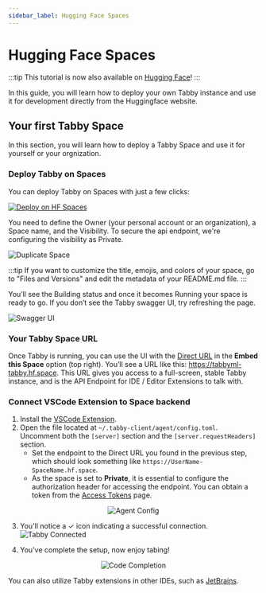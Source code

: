```yaml
---
sidebar_label: Hugging Face Spaces
---
```

# Hugging Face Spaces

:::tip
This tutorial is now also available on [Hugging Face](https://huggingface.co/docs/hub/spaces-sdks-docker-tabby)!
:::

In this guide, you will learn how to deploy your own Tabby instance and use it for development directly from the Huggingface website.

## Your first Tabby Space

In this section, you will learn how to deploy a Tabby Space and use it for yourself or your orgnization.

### Deploy Tabby on Spaces

You can deploy Tabby on Spaces with just a few clicks:

[![Deploy on HF Spaces](https://huggingface.co/datasets/huggingface/badges/raw/main/deploy-to-spaces-lg.svg)](https://huggingface.co/spaces/TabbyML/tabby-template-space?duplicate=true)

You need to define the Owner (your personal account or an organization), a Space name, and the Visibility. To secure the api endpoint, we're configuring the visibility as Private.

![Duplicate Space](./duplicate-space.png)

:::tip
If you want to customize the title, emojis, and colors of your space, go to "Files and Versions" and edit the metadata of your README.md file.
:::

You’ll see the Building status and once it becomes Running your space is ready to go. If you don’t see the Tabby swagger UI, try refreshing the page.

![Swagger UI](./swagger-ui.png)

### Your Tabby Space URL
Once Tabby is running, you can use the UI with the <u>Direct URL</u> in the **Embed this Space** option (top right).
You’ll see a URL like this: https://tabbyml-tabby.hf.space. This URL gives you access to a full-screen, stable Tabby instance, and is the API Endpoint for IDE / Editor Extensions to talk with.

### Connect VSCode Extension to Space backend
1. Install the [VSCode Extension](https://marketplace.visualstudio.com/items?itemName=TabbyML.vscode-tabby).
2. Open the file located at `~/.tabby-client/agent/config.toml`. Uncomment both the `[server]` section and the `[server.requestHeaders]` section.
   * Set the endpoint to the Direct URL you found in the previous step, which should look something like `https://UserName-SpaceName.hf.space`.
   * As the space is set to **Private**, it is essential to configure the authorization header for accessing the endpoint. You can obtain a token from the [Access Tokens](https://huggingface.co/settings/tokens) page.

<center>

![Agent Config](./agent-config.png)

</center>

3. You'll notice a ✓ icon indicating a successful connection.
![Tabby Connected](./tabby-connected.png)

4. You've complete the setup, now enjoy tabing!

<center>

![Code Completion](./code-completion.png)

</center>

You can also utilize Tabby extensions in other IDEs, such as [JetBrains](https://plugins.jetbrains.com/plugin/22379-tabby).
